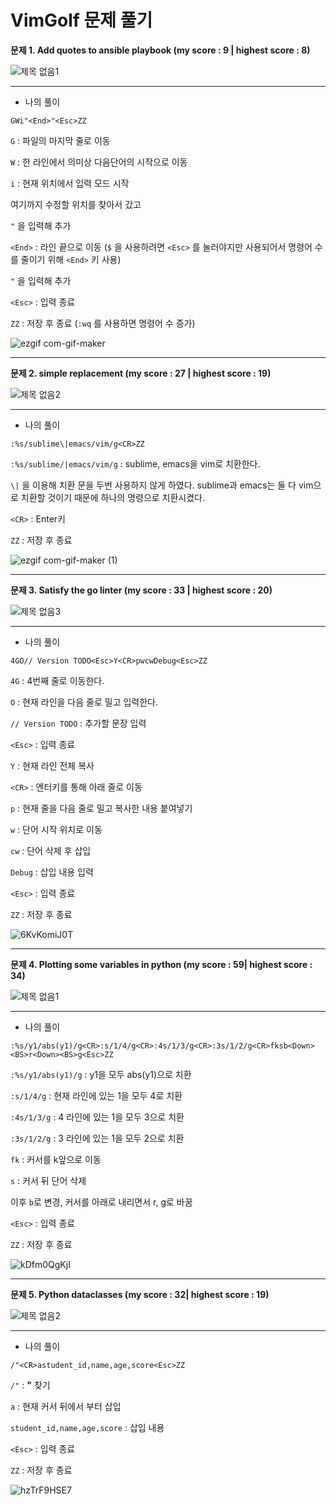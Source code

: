 # VimGolf 문제 풀기


**문제 1. Add quotes to ansible playbook  (my score : 9 | highest score : 8)**

![제목 없음1](https://user-images.githubusercontent.com/94671864/144715277-10d1cfc2-8c2c-4c89-81a8-2d7ce3def53a.png)

*******

* 나의 풀이

```
GWi"<End>"<Esc>ZZ
```
`G` : 파일의 마지막 줄로 이동

`W` : 한 라인에서 의미상 다음단어의 시작으로 이동

`i` : 현재 위치에서 입력 모드 시작

여기까지 수정할 위치를 찾아서 갔고

`"` 을 입력해 추가

`<End>` : 라인 끝으로 이동 (`$` 을 사용하려면 `<Esc>` 를 눌러야지만 사용되어서 명령어 수를 줄이기 위해 `<End>` 키 사용)

`"` 을 입력해 추가

`<Esc>` : 입력 종료

`ZZ` : 저장 후 종료 (`:wq` 를 사용하면 명령어 수 증가)

![ezgif com-gif-maker](https://user-images.githubusercontent.com/94671864/144715383-ed9e6106-cf30-4119-a3bb-a77dd7747412.gif)

*********

**문제 2. simple replacement (my score : 27 | highest score : 19)**

![제목 없음2](https://user-images.githubusercontent.com/94671864/144716178-a0389623-743b-48ce-a458-4c4f231c5891.png)

******

* 나의 풀이

```
:%s/sublime\|emacs/vim/g<CR>ZZ
```
`:%s/sublime/|emacs/vim/g` : sublime, emacs을 vim로 치환한다.

`\|` 을 이용해 치환 문을 두번 사용하지 않게 하였다. sublime과 emacs는 둘 다 vim으로 치환할 것이기 때문에 하나의 명령으로 치환시켰다.

`<CR>` : Enter키

`ZZ` : 저장 후 종료

![ezgif com-gif-maker (1)](https://user-images.githubusercontent.com/94671864/144716298-af72556e-c0ef-4d57-8db8-fcf5405f14cc.gif)

*********

**문제 3. Satisfy the go linter (my score : 33 | highest score : 20)**

![제목 없음3](https://user-images.githubusercontent.com/94671864/144717515-eccbfb7f-f249-42c0-925a-85e61432ffbe.png)

******

* 나의 풀이

```
4GO// Version TODO<Esc>Y<CR>pwcwDebug<Esc>ZZ
```
`4G` : 4번째 줄로 이동한다.

`O` : 현재 라인을 다음 줄로 밀고 입력한다.

`// Version TODO` : 추가할 문장 입력

`<Esc>` : 입력 종료

`Y` : 현재 라인 전체 복사

`<CR>` : 엔터키를 통해 아래 줄로 이동

`p` : 현재 줄을 다음 줄로 밀고 복사한 내용 붙여넣기

`w` : 단어 시작 위치로 이동

`cw` : 단어 삭제 후 삽입

`Debug` : 삽입 내용 입력

`<Esc>` : 입력 종료

`ZZ` : 저장 후 종료

![6KvKomiJ0T](https://user-images.githubusercontent.com/94671864/144739819-34123495-d2e8-4dd4-923f-1c7a4d8c8a77.gif)


*********

**문제 4. Plotting some variables in python (my score : 59| highest score : 34)**

![제목 없음1](https://user-images.githubusercontent.com/94671864/144740050-96ac4133-f084-4f9b-9b67-723adc532f29.png)

******

* 나의 풀이

```
:%s/y1/abs(y1)/g<CR>:s/1/4/g<CR>:4s/1/3/g<CR>:3s/1/2/g<CR>fksb<Down><BS>r<Down><BS>g<Esc>ZZ
```
`:%s/y1/abs(y1)/g` : y1을 모두 abs(y1)으로 치환

`:s/1/4/g` : 현재 라인에 있는 1을 모두 4로 치환

`:4s/1/3/g` : 4 라인에 있는 1을 모두 3으로 치환

`:3s/1/2/g` : 3 라인에 있는 1을 모두 2으로 치환

`fk` : 커서를 k앞으로 이동

`s` : 커서 뒤 단어 삭제

이후 `b`로 변경, 커서를 아래로 내리면서 r, g로 바꿈

`<Esc>` : 입력 종료

`ZZ` : 저장 후 종료

![kDfm0QgKjI](https://user-images.githubusercontent.com/94671864/144740002-15007df2-57bc-4f54-ad42-d40f46da2526.gif)

*********

**문제 5. Python dataclasses (my score : 32| highest score : 19)**

![제목 없음2](https://user-images.githubusercontent.com/94671864/144746235-dd6a53ac-b5a8-419d-9ded-28900291a4b5.png)

******

* 나의 풀이

```
/"<CR>astudent_id,name,age,score<Esc>ZZ
```
`/"` : **"** 찾기

`a` : 현재 커서 뒤에서 부터 삽입

`student_id,name,age,score` : 삽입 내용

`<Esc>` : 입력 종료

`ZZ` : 저장 후 종료

![hzTrF9HSE7](https://user-images.githubusercontent.com/94671864/144746287-802d772e-9524-45d7-aaaf-7a5e07dec2d8.gif)




